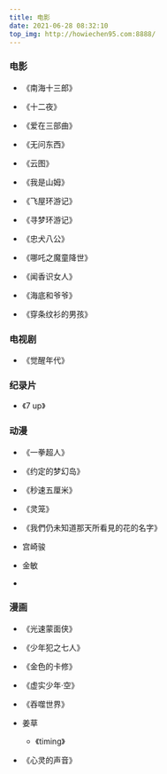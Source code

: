 ```yaml
---
title: 电影
date: 2021-06-28 08:32:10
top_img: http://howiechen95.com:8888/
---
```


### 电影

- 《南海十三郎》    

- 《十二夜》

- 《爱在三部曲》

- 《无问东西》

- 《云图》

- 《我是山姆》

- 《飞屋环游记》

- 《寻梦环游记》

- 《忠犬八公》

- 《哪吒之魔童降世》

- 《闻香识女人》

- 《海底和爷爷》

- 《穿条纹衫的男孩》

### 电视剧

- 《觉醒年代》


### 纪录片

- 《7 up》


### 动漫

- 《一拳超人》

- 《约定的梦幻岛》

- 《秒速五厘米》

- 《灵笼》

- 《我們仍未知道那天所看見的花的名字》

- 宫崎骏

- 金敏

- 


### 漫画

- 《光速蒙面侠》

- 《少年犯之七人》

- 《金色的卡修》

- 《虚实少年·空》

- 《吞噬世界》

-  姜草
    - 《timing》
- 《心灵的声音》    